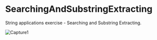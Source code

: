 # SearchingAndSubstringExtracting
String applications exercise - Searching and Substring Extracting.

![Capture1](https://user-images.githubusercontent.com/105850016/209145542-8ccb064a-06cf-4913-bc23-5deead74829d.PNG)
